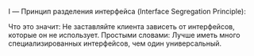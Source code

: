 I — Принцип разделения интерфейса (Interface Segregation Principle):

Что это значит: Не заставляйте клиента зависеть от интерфейсов, которые он не использует.
Простыми словами: Лучше иметь много специализированных интерфейсов, чем один универсальный.
